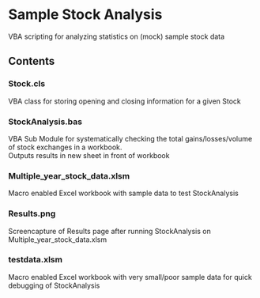 
# Sample Stock Analysis

VBA scripting for analyzing statistics on (mock) sample stock data

## Contents

### Stock.cls

VBA class for storing opening and closing information for a given Stock

### StockAnalysis.bas

VBA Sub Module for systematically checking the total gains/losses/volume of stock exchanges in a workbook.  
Outputs results in new sheet in front of workbook

### Multiple_year_stock_data.xlsm

Macro enabled Excel workbook with sample data to test StockAnalysis

### Results.png

Screencapture of Results page after running StockAnalysis on Multiple_year_stock_data.xlsm

### testdata.xlsm

Macro enabled Excel workbook with very small/poor sample data for quick debugging of StockAnalysis
